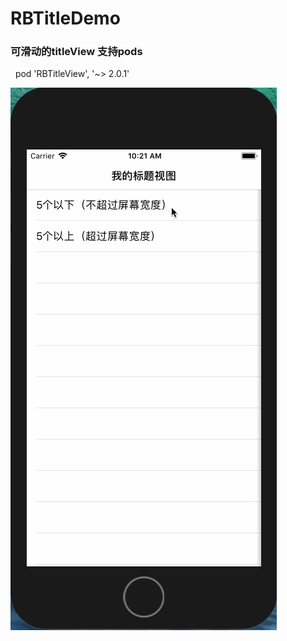# RBTitleDemo
### 可滑动的titleView 支持pods
   pod 'RBTitleView', '~> 2.0.1'

![gif](https://github.com/RiberWang/RBTitleDemo/blob/master/ScreenShot/titleView.gif)
